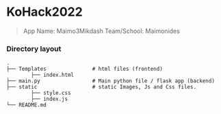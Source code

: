 # KoHack2022 
>App Name: Maimo3Mikdash
>Team/School: Maimonides

### Directory layout

    .
    ├── Templates               # html files (frontend)
            ├── index.html
    ├── main.py                 # Main python file / flask app (backend)
    ├── static                  # static Images, Js and Css files.
            ├── style.css
            ├── index.js
    └── README.md 


